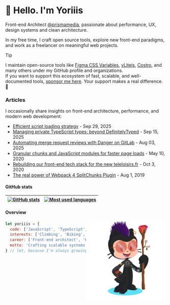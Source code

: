 # 👋 Hello. I'm Yoriiis

Front-end Architect [@prismamedia](https://github.com/prismamedia), passionate about performance, UX, design systems and clean architecture.

In my free time, I craft open source tools, explore new front-end paradigms, and work as a freelancer on meaningful web projects.

> [!TIP]
> I maintain open-source tools like [Figma CSS Variables](https://www.figma.com/community/plugin/1474166340745390696/figma-css-variables), [vLitejs](https://vlite.js.org), [Costro](https://costro.js.org), and many others under my GitHub profile and organizations.  
> If you want to support this ecosystem of fast, scalable, and well-documented tools, [sponsor me here](https://github.com/sponsors/yoriiis). Your support makes a real difference. 🙏

### Articles

I occasionally share insights on front-end architecture, performance, and modern web development:

- [Efficient script loading strategy](https://dev.to/yoriiis/efficient-script-loading-strategy-12ik) - Sep 29, 2025
- [Managing private TypeScript types: beyond DefinitelyTyped](https://dev.to/yoriiis/managing-private-typescript-types-beyond-definitelytyped-4lk3) - Sep 15, 2025
- [Automating merge request reviews with Danger on GitLab](https://dev.to/yoriiis/automating-merge-request-reviews-with-danger-on-gitlab-39k1) - Aug 03, 2025
- [Granular chunks and JavaScript modules for faster page loads](https://dev.to/yoriiis/granular-chunks-and-javascript-modules-for-faster-page-loads-4pd9) - May 10, 2020
- [Rebuilding our front-end tech stack for the new teleloisirs.fr](https://dev.to/yoriiis/rebuilding-our-front-end-tech-stack-for-the-new-teleloisirs-fr-442m) - Oct 3, 2020
- [The real power of Webpack 4 SplitChunks Plugin](https://medium.com/prisma-media/the-real-power-of-webpack-4-splitchunks-plugin-fad097c45ba0) - Aug 1, 2019

#### GitHub stats

| <a href="https://github.com/yoriiis/github-readme-stats"><img src="https://github-readme-stats-yoriiis.vercel.app/api?username=yoriiis&show_icons=true&theme=github_dark&locale=en&count_private=true&rank_icon=github" alt="GitHub stats" /></a> | <a href="https://github.com/yoriiis/github-readme-stats"><img src="https://github-readme-stats-yoriiis.vercel.app/api/top-langs?username=yoriiis&show_icons=false&theme=github_dark&locale=en&layout=compact&langs_count=5" alt="Most used languages" /></a> |
| ------------------------------------------------------------------------------------------------------------------------------------------------------------------------------------------------------------------------------------------------- | ------------------------------------------------------------------------------------------------------------------------------------------------------------------------------------------------------------------------------------------------------------ |

#### Overview

<img align='right' src="https://github.com/yoriiis/yoriiis/blob/main/octocat.png" width="250">

```javascript
let yoriiis = {
  code: ['JavaScript', 'TypeScript', 'Node.js', 'Python', 'DevOps'],
  interests: ['Climbing', 'Biking', 'Skiing', 'Music', 'Plants'],
  career: ['Front-end architect', 'Open source developer'],
  motto: 'Crafting scalable systems and open source projects'
} // let, because I'm always growing — just like my plant collection 🌿
```
